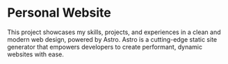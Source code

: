 # Personal Website

This project showcases my skills, projects, and experiences in a clean and modern web design, powered by Astro. Astro is a cutting-edge static site generator that empowers developers to create performant, dynamic websites with ease.
